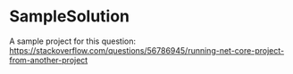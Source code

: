# SampleSolution
A sample project for this question: https://stackoverflow.com/questions/56786945/running-net-core-project-from-another-project
